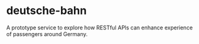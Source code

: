 # deutsche-bahn
A prototype service to explore how RESTful APls can enhance experience of passengers around Germany.
